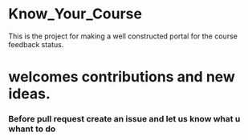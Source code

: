 # Know_Your_Course
This is the project for making a well constructed portal for the course feedback status.
# welcomes contributions and new ideas.
### Before pull request create an issue and let us know what u whant to do
